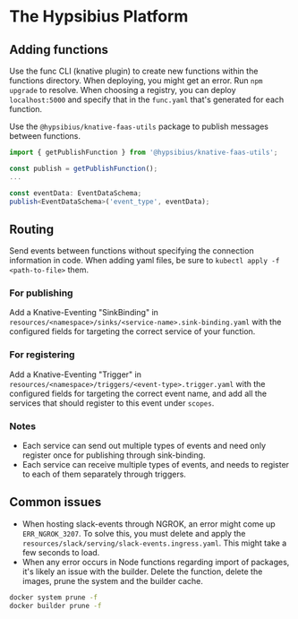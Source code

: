 # The Hypsibius Platform
## Adding functions
Use the func CLI (knative plugin) to create new functions within the functions directory.
When deploying, you might get an error. Run `npm upgrade` to resolve.
When choosing a registry, you can deploy `localhost:5000` and specify that in the `func.yaml` that's generated for each function.

Use the `@hypsibius/knative-faas-utils` package to publish messages between functions.
```typescript
import { getPublishFunction } from '@hypsibius/knative-faas-utils';

const publish = getPublishFunction();
...

const eventData: EventDataSchema;
publish<EventDataSchema>('event_type', eventData);
```

## Routing
Send events between functions without specifying the connection information in code.
When adding yaml files, be sure to `kubectl apply -f <path-to-file>` them.
### For publishing
Add a Knative-Eventing "SinkBinding" in `resources/<namespace>/sinks/<service-name>.sink-binding.yaml` with the configured fields for targeting the correct service of your function.
### For registering
Add a Knative-Eventing "Trigger" in `resources/<namespace>/triggers/<event-type>.trigger.yaml` with the configured fields for targeting the correct event name, and add all the services that should register to this event under `scopes`.
### Notes
* Each service can send out multiple types of events and need only register once for publishing through sink-binding.
* Each service can receive multiple types of events, and needs to register to each of them separately through triggers.

## Common issues
* When hosting slack-events through NGROK, an error might come up `ERR_NGROK_3207`. To solve this, you must delete and apply the `resources/slack/serving/slack-events.ingress.yaml`. This might take a few seconds to load.
* When any error occurs in Node functions regarding import of packages, it's likely an issue with the builder. Delete the function, delete the images, prune the system and the builder cache.
```bash
docker system prune -f
docker builder prune -f
```
